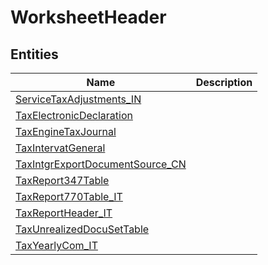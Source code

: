 
# WorksheetHeader


## Entities

|Name|Description|
|---|---|
|[ServiceTaxAdjustments_IN](ServiceTaxAdjustments_IN.cdm.json)||
|[TaxElectronicDeclaration](TaxElectronicDeclaration.cdm.json)||
|[TaxEngineTaxJournal](TaxEngineTaxJournal.cdm.json)||
|[TaxIntervatGeneral](TaxIntervatGeneral.cdm.json)||
|[TaxIntgrExportDocumentSource_CN](TaxIntgrExportDocumentSource_CN.cdm.json)||
|[TaxReport347Table](TaxReport347Table.cdm.json)||
|[TaxReport770Table_IT](TaxReport770Table_IT.cdm.json)||
|[TaxReportHeader_IT](TaxReportHeader_IT.cdm.json)||
|[TaxUnrealizedDocuSetTable](TaxUnrealizedDocuSetTable.cdm.json)||
|[TaxYearlyCom_IT](TaxYearlyCom_IT.cdm.json)||
